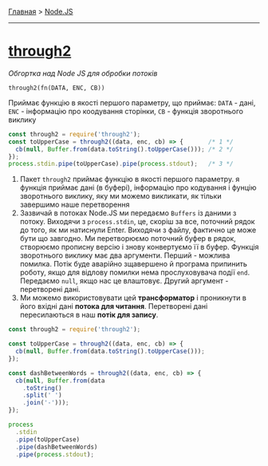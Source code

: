 [Главная](../README.md#readme) > [Node.JS](../README_NODEJS.md#readme)

***

# [through2](https://github.com/rvagg/through2#readme)

*Обгортка над Node JS для обробки потоків*

`through2(fn(DATA, ENC, CB))`

Приймає функцію в якості першого параметру, що приймає: `DATA` - дані, `ENC` - інформацію про коодування сторінки, `CB` - функція зворотнього виклику

```javascript
const through2 = require('through2');
const toUpperCase = through2((data, enc, cb) => {       /* 1 */
  cb(null, Buffer.from(data.toString().toUpperCase())); /* 2 */
});
process.stdin.pipe(toUpperCase).pipe(process.stdout);   /* 3 */
```

1. Пакет `through2` приймає функцію в якості першого параметру. я функція приймає дані (в буфері), інформацію про кодування і фунцію зворотнього виклику, яку ми можемо викликати, як тільки завершимо наше перетворення
2. Зазвичай в потоках Node.JS ми передаємо `Buffers` із даними з потоку. Виходячи з `process.stdin`, це, скоріш за все, поточний рядок до того, як ми натиснули Enter. Виходячи з файлу, фактично це може бути що завгодно. Ми перетворюємо поточний буфер в рядок, створюємо прописну версію і знову конвертуємо її в буфер. Функція зворотнього виклику має два аргументи. Перший - можлива помилка. Потік буде аварійно зщавершено й програма припинить роботу, якщо для відлову помилки нема прослуховувача події `end`. Передаємо `null`, якщо нас це влаштовує. Другий аргумент - перетворені дані.
3. Ми можемо використовувати цей **трансформатор** і проникнути в його вхідні дані **потока для читання**. Перетворені дані пересилаються в наш **потік для запису**.

```javascript
const through2 = require('through2');

const toUpperCase = through2((data, enc, cb) => {
  cb(null, Buffer.from(data.toString().toUpperCase()));
});

const dashBetweenWords = through2((data, enc, cb) => {
  cb(null, Buffer.from(data
    .toString()
    .split(' ')
    .join('-')));
});

process
  .stdin
  .pipe(toUpperCase)
  .pipe(dashBetweenWords)
  .pipe(process.stdout);
```